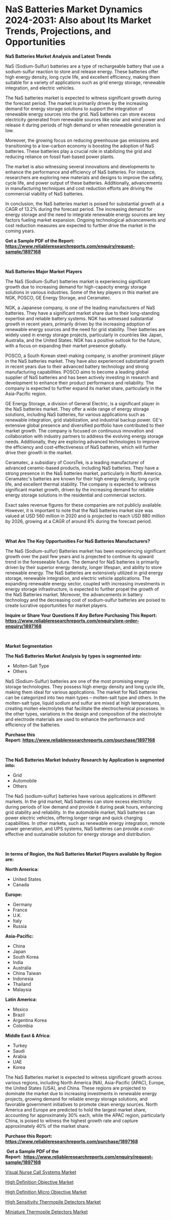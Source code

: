 <p><h1>NaS Batteries Market Dynamics 2024-2031: Also about Its Market Trends, Projections, and Opportunities</h1></p><p><strong>NaS Batteries Market Analysis and Latest Trends</strong></p>
<p><p>NaS (Sodium-Sulfur) batteries are a type of rechargeable battery that use a sodium-sulfur reaction to store and release energy. These batteries offer high energy density, long cycle life, and excellent efficiency, making them suitable for a variety of applications such as grid energy storage, renewable integration, and electric vehicles.</p><p>The NaS batteries market is expected to witness significant growth during the forecast period. The market is primarily driven by the increasing demand for energy storage solutions to support the integration of renewable energy sources into the grid. NaS batteries can store excess electricity generated from renewable sources like solar and wind power and release it during periods of high demand or when renewable generation is low.</p><p>Moreover, the growing focus on reducing greenhouse gas emissions and transitioning to a low-carbon economy is boosting the adoption of NaS batteries. These batteries play a crucial role in stabilizing the grid and reducing reliance on fossil fuel-based power plants.</p><p>The market is also witnessing several innovations and developments to enhance the performance and efficiency of NaS batteries. For instance, researchers are exploring new materials and designs to improve the safety, cycle life, and power output of these batteries. Additionally, advancements in manufacturing techniques and cost reduction efforts are driving the commercial viability of NaS batteries.</p><p>In conclusion, the NaS batteries market is poised for substantial growth at a CAGR of 13.2% during the forecast period. The increasing demand for energy storage and the need to integrate renewable energy sources are key factors fueling market expansion. Ongoing technological advancements and cost reduction measures are expected to further drive the market in the coming years.</p></p>
<p><strong>Get a Sample PDF of the Report:&nbsp; <a href="https://www.reliableresearchreports.com/enquiry/request-sample/1897168">https://www.reliableresearchreports.com/enquiry/request-sample/1897168</a></strong></p>
<p>&nbsp;</p>
<p><strong>NaS Batteries Major Market Players</strong></p>
<p><p>The NaS (Sodium-Sulfur) batteries market is experiencing significant growth due to increasing demand for high-capacity energy storage solutions in various industries. Some of the key players in this market are NGK, POSCO, GE Energy Storage, and Ceramatec.</p><p>NGK, a Japanese company, is one of the leading manufacturers of NaS batteries. They have a significant market share due to their long-standing expertise and reliable battery systems. NGK has witnessed substantial growth in recent years, primarily driven by the increasing adoption of renewable energy sources and the need for grid stability. Their batteries are widely used in energy storage projects, particularly in countries like Japan, Australia, and the United States. NGK has a positive outlook for the future, with a focus on expanding their market presence globally.</p><p>POSCO, a South Korean steel-making company, is another prominent player in the NaS batteries market. They have also experienced substantial growth in recent years due to their advanced battery technology and strong manufacturing capabilities. POSCO aims to become a leading global supplier of NaS batteries and has been actively investing in research and development to enhance their product performance and reliability. The company is expected to further expand its market share, particularly in the Asia-Pacific region.</p><p>GE Energy Storage, a division of General Electric, is a significant player in the NaS batteries market. They offer a wide range of energy storage solutions, including NaS batteries, for various applications such as renewable integration, grid stabilization, and industrial backup power. GE's extensive global presence and diversified portfolio have contributed to their market growth. The company is focused on continuous innovation and collaboration with industry partners to address the evolving energy storage needs. Additionally, they are exploring advanced technologies to improve the efficiency and cost-effectiveness of NaS batteries, which will further drive their growth in the market.</p><p>Ceramatec, a subsidiary of CoorsTek, is a leading manufacturer of advanced ceramic-based products, including NaS batteries. They have a strong presence in the NaS batteries market, particularly in North America. Ceramatec's batteries are known for their high energy density, long cycle life, and excellent thermal stability. The company is expected to witness significant market growth, driven by the increasing demand for reliable energy storage solutions in the residential and commercial sectors.</p><p>Exact sales revenue figures for these companies are not publicly available. However, it is important to note that the NaS batteries market size was valued at USD 560 million in 2020 and is projected to reach USD 880 million by 2026, growing at a CAGR of around 8% during the forecast period.</p></p>
<p>&nbsp;</p>
<p><strong>What Are The Key Opportunities For NaS Batteries Manufacturers?</strong></p>
<p><p>The NaS (Sodium-sulfur) Batteries market has been experiencing significant growth over the past few years and is projected to continue its upward trend in the foreseeable future. The demand for NaS batteries is primarily driven by their superior energy density, longer lifespan, and ability to store renewable energy. The NaS batteries are extensively utilized in grid energy storage, renewable integration, and electric vehicle applications. The expanding renewable energy sector, coupled with increasing investments in energy storage infrastructure, is expected to further propel the growth of the NaS Batteries market. Moreover, the advancements in battery technology and the decreasing cost of sodium-sulfur batteries are poised to create lucrative opportunities for market players.</p></p>
<p><strong>Inquire or Share Your Questions If Any Before Purchasing This Report: <a href="https://www.reliableresearchreports.com/enquiry/pre-order-enquiry/1897168">https://www.reliableresearchreports.com/enquiry/pre-order-enquiry/1897168</a></strong></p>
<p>&nbsp;</p>
<p><strong>Market Segmentation</strong></p>
<p><strong>The NaS Batteries Market Analysis by types is segmented into:</strong></p>
<p><ul><li>Molten-Salt Type</li><li>Others</li></ul></p>
<p><p>NaS (Sodium-Sulfur) batteries are one of the most promising energy storage technologies. They possess high energy density and long cycle life, making them ideal for various applications. The market for NaS batteries can be categorized into two main types – molten-salt type and others. In the molten-salt type, liquid sodium and sulfur are mixed at high temperatures, creating molten electrolytes that facilitate the electrochemical processes. In the other types, variations in the design and composition of the electrolyte and electrode materials are used to enhance the performance and efficiency of the batteries.</p></p>
<p><strong>Purchase this Report:&nbsp;<a href="https://www.reliableresearchreports.com/purchase/1897168">https://www.reliableresearchreports.com/purchase/1897168</a></strong></p>
<p>&nbsp;</p>
<p><strong>The NaS Batteries Market Industry Research by Application is segmented into:</strong></p>
<p><ul><li>Grid</li><li>Automobile</li><li>Others</li></ul></p>
<p><p>The NaS (sodium-sulfur) batteries have various applications in different markets. In the grid market, NaS batteries can store excess electricity during periods of low demand and provide it during peak hours, enhancing grid stability and reliability. In the automobile market, NaS batteries can power electric vehicles, offering longer range and quick charging capabilities. In other markets, such as renewable energy integration, remote power generation, and UPS systems, NaS batteries can provide a cost-effective and sustainable solution for energy storage and distribution.</p></p>
<p>&nbsp;</p>
<p><strong>In terms of Region, the NaS Batteries Market Players available by Region are:</strong></p>
<p>
    <p> <strong> North America: </strong>
        <ul>
            <li>United States</li>
            <li>Canada</li>
        </ul>
        </p> 
    <p> <strong> Europe: </strong>
        <ul>
            <li>Germany</li>
            <li>France</li>
            <li>U.K.</li>
            <li>Italy</li>
            <li>Russia</li>
        </ul>
        </p> 
    <p> <strong> Asia-Pacific: </strong>
        <ul>
            <li>China</li>
            <li>Japan</li>
            <li>South Korea</li>
            <li>India</li>
            <li>Australia</li>
            <li>China Taiwan</li>
            <li>Indonesia</li>
            <li>Thailand</li>
            <li>Malaysia</li>
        </ul>
        </p> 
    <p> <strong> Latin America: </strong>
        <ul>
            <li>Mexico</li>
            <li>Brazil</li>
            <li>Argentina Korea</li>
            <li>Colombia</li>
        </ul>
        </p> 
    <p> <strong> Middle East & Africa: </strong>
        <ul>
            <li>Turkey</li>
            <li>Saudi</li>
            <li>Arabia</li>
            <li>UAE</li>
            <li>Korea</li>
        </ul>
    </p>
    </p>
<p><p>The NaS Batteries market is expected to witness significant growth across various regions, including North America (NA), Asia-Pacific (APAC), Europe, the United States (USA), and China. These regions are projected to dominate the market due to increasing investments in renewable energy projects, growing demand for reliable energy storage solutions, and favorable government initiatives to promote clean energy sources. North America and Europe are predicted to hold the largest market share, accounting for approximately 30% each, while the APAC region, particularly China, is poised to witness the highest growth rate and capture approximately 40% of the market share.</p></p>
<p><strong>Purchase this Report: <a href="https://www.reliableresearchreports.com/purchase/1897168">https://www.reliableresearchreports.com/purchase/1897168</a></strong></p>
<p>&nbsp;<strong>Get a Sample PDF of the Report:&nbsp;&nbsp;<a href="https://www.reliableresearchreports.com/enquiry/request-sample/1897168">https://www.reliableresearchreports.com/enquiry/request-sample/1897168</a></strong></p>
<p><strong></strong></p>
<p><p><a href="https://github.com/redneck06/Market-Research-Report-List-1/blob/main/visual-nurse-call-systems-market.md">Visual Nurse Call Systems Market</a></p><p><a href="https://github.com/johnbach50/Market-Research-Report-List-1/blob/main/high-definition-objective-market.md">High Definition Objective Market</a></p><p><a href="https://github.com/bobicer/Market-Research-Report-List-1/blob/main/high-definition-micro-objective-market.md">High Definition Micro Objective Market</a></p><p><a href="https://github.com/kosella/Market-Research-Report-List-1/blob/main/high-sensitivity-thermopile-detectors-market.md">High Sensitivity Thermopile Detectors Market</a></p><p><a href="https://github.com/jsmusil/Market-Research-Report-List-1/blob/main/miniature-thermopile-detectors-market.md">Miniature Thermopile Detectors Market</a></p></p>